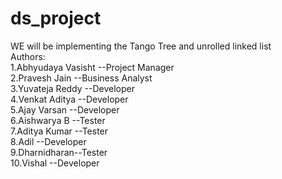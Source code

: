 # ds_project
WE will be implementing the Tango Tree and unrolled linked list
<br>
Authors:<br>
1.Abhyudaya Vasisht --Project Manager<br>
2.Pravesh Jain --Business Analyst<br>
3.Yuvateja Reddy --Developer<br>
4.Venkat Aditya --Developer<br>
5.Ajay Varsan --Developer<br>
6.Aishwarya B --Tester<br>
7.Aditya Kumar --Tester<br>
8.Adil --Developer<br>
9.Dharnidharan--Tester<br>
10.Vishal --Developer<br>
